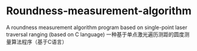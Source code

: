 # Roundness-measurement-algorithm
A roundness measurement algorithm program based on single-point laser traversal ranging (based on C language) 一种基于单点激光遍历测距的圆度测量算法程序（基于C语言）
